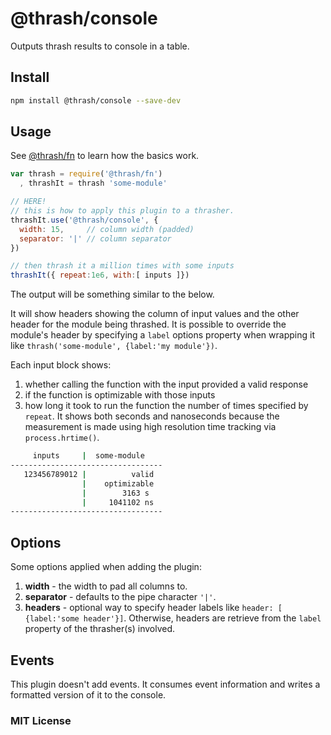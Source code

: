 # @thrash/console

Outputs thrash results to console in a table.


## Install

```sh
npm install @thrash/console --save-dev
```


## Usage

See [@thrash/fn](https://github.com/elidoran/thrash-fn) to learn how the basics work.

```javascript
var thrash = require('@thrash/fn')
  , thrashIt = thrash 'some-module'

// HERE!
// this is how to apply this plugin to a thrasher.
thrashIt.use('@thrash/console', {
  width: 15,     // column width (padded)
  separator: '|' // column separator
})

// then thrash it a million times with some inputs
thrashIt({ repeat:1e6, with:[ inputs ]})
```

The output will be something similar to the below.

It will show headers showing the column of input values and the other header for the module being thrashed. It is possible to override the module's header by specifying a `label` options property when wrapping it like `thrash('some-module', {label:'my module'})`.

Each input block shows:

1. whether calling the function with the input provided a valid response
2. if the function is optimizable with those inputs
3. how long it took to run the function the number of times specified by `repeat`. It shows both seconds and nanoseconds because the measurement is made using high resolution time tracking via `process.hrtime()`.

```sh
     inputs     |  some-module    
----------------------------------
   123456789012 |          valid
                |    optimizable
                |        3163 s
                |     1041102 ns
----------------------------------
```


## Options

Some options applied when adding the plugin:

1. **width** - the width to pad all columns to.
2. **separator** - defaults to the pipe character `'|'`.
3. **headers** - optional way to specify header labels like `header: [ {label:'some header'}]`. Otherwise, headers are retrieve from the `label` property of the thrasher(s) involved.


## Events

This plugin doesn't add events. It consumes event information and writes a formatted version of it to the console.


### MIT License
